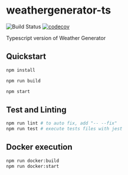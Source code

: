 # weathergenerator-ts
![Build Status](https://github.com/leandropadua/weathergenerator-ts/workflows/Node.js%20CI/badge.svg)
[![codecov](https://codecov.io/gh/leandropadua/weathergenerator-ts/branch/main/graph/badge.svg?token=M186RNP2FS)](https://codecov.io/gh/leandropadua/weathergenerator-ts)

Typescript version of Weather Generator

## Quickstart
```bash
npm install

npm run build

npm start
```

## Test and Linting
```bash
npm run lint # to auto fix, add "-- --fix"
npm run test # execute tests files with jest
```

## Docker execution
```bash
npm run docker:build
npm run docker:start
```